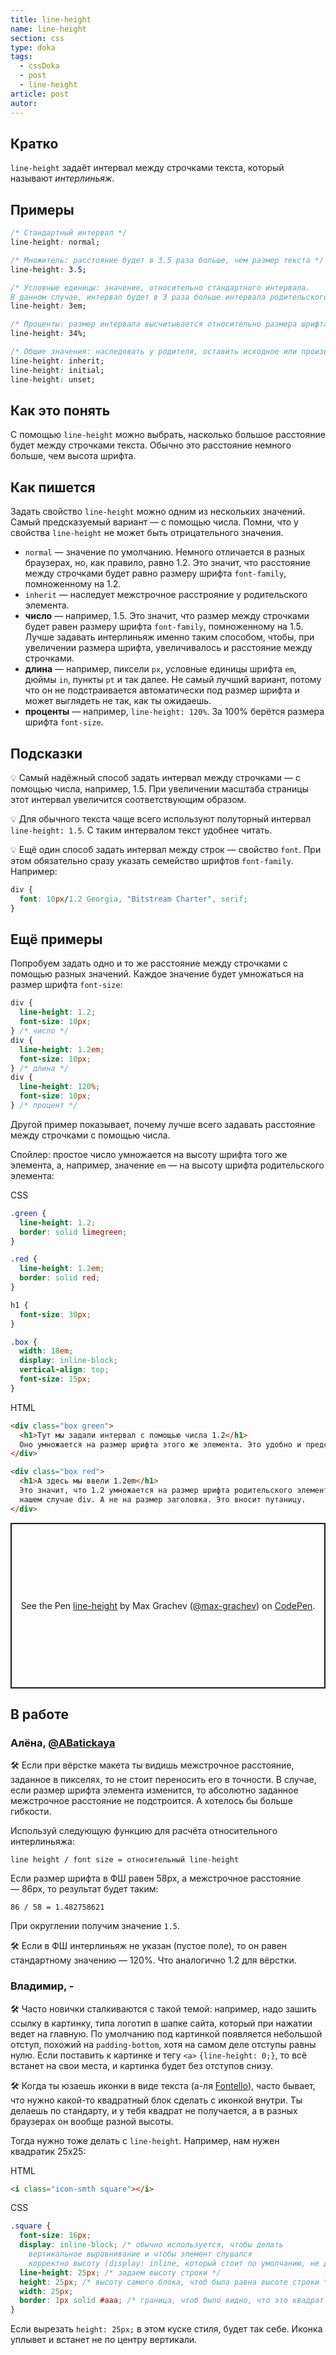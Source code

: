 ```yaml
---
title: line-height
name: line-height
section: css
type: doka
tags:
  - cssDoka
  - post
  - line-height
article: post
autor:
---
```


## Кратко

`line-height` задаёт интервал между строчками текста, который называют _интерлиньяж_.

## Примеры

```css
/* Стандартный интервал */
line-height: normal;

/* Множитель: расстояние будет в 3.5 раза больше, чем размер текста */
line-height: 3.5;

/* Условные единицы: значение, относительно стандартного интервала.
В данном случае, интервал будет в 3 раза больше интервала родительского элемента. */
line-height: 3em;

/* Проценты: размер интервала высчитывается относительно размера шрифта */
line-height: 34%;

/* Общие значения: наследовать у родителя, оставить исходное или произвольное */
line-height: inherit;
line-height: initial;
line-height: unset;
```

## Как это понять

С помощью `line-height` можно выбрать, насколько большое расстояние будет между строчками текста. Обычно это расстояние немного больше, чем высота шрифта.

## Как пишется

Задать свойство `line-height` можно одним из нескольких значений. Самый предсказуемый вариант — с помощью числа. Помни, что у свойства `line-height` не может быть отрицательного значения.

- `normal` — значение по умолчанию. Немного отличается в разных браузерах, но, как правило, равно 1.2. Это значит, что расстояние между строчками будет равно размеру шрифта `font-family`, помноженному на 1.2.
- `inherit` — наследует межстрочное расстрояние у родительского элемента.
- **число** — например, 1.5. Это значит, что размер между строчками будет равен размеру шрифта `font-family`, помноженному на 1.5. Лучше задавать интерлиньяж именно таким способом, чтобы, при увеличении размера шрифта, увеличивалось и расстояние между строчками.
- **длина** — например, пиксели `px`, условные единицы шрифта `em`, дюймы `in`, пункты `pt` и так далее. Не самый лучший вариант, потому что он не подстраивается автоматически под размер шрифта и может выглядеть не так, как ты ожидаешь.
- **проценты** — например, `line-height: 120%`. За 100% берётся размера шрифта `font-size`.

## Подсказки

💡 Самый надёжный способ задать интервал между строчками — с помощью числа, например, 1.5. При увеличении масштаба страницы этот интервал увеличится соответствующим образом.

💡 Для обычного текста чаще всего используют полуторный интервал `line-height: 1.5`. С таким интервалом текст удобнее читать.

💡 Ещё один способ задать интервал между строк — свойство `font`. При этом обязательно сразу указать семейство шрифтов `font-family`. Например:

```css
div {
  font: 10px/1.2 Georgia, "Bitstream Charter", serif;
}
```

## Ещё примеры

Попробуем задать одно и то же расстояние между строчками с помощью разных значений. Каждое значение будет умножаться на размер шрифта `font-size`:

```css
div {
  line-height: 1.2;
  font-size: 10px;
} /* число */
div {
  line-height: 1.2em;
  font-size: 10px;
} /* длина */
div {
  line-height: 120%;
  font-size: 10px;
} /* процент */
```

Другой пример показывает, почему лучше всего задавать расстояние между строчками с помощью числа.

Спойлер: простое число умножается на высоту шрифта того же элемента, а, например, значение `em` — на высоту шрифта родительского элемента:

CSS

```css
.green {
  line-height: 1.2;
  border: solid limegreen;
}

.red {
  line-height: 1.2em;
  border: solid red;
}

h1 {
  font-size: 30px;
}

.box {
  width: 18em;
  display: inline-block;
  vertical-align: top;
  font-size: 15px;
}
```

HTML

```html
<div class="box green">
  <h1>Тут мы задали интервал с помощью числа 1.2</h1>
  Оно умножается на размер шрифта этого же элемента. Это удобно и предсказуемо.
</div>

<div class="box red">
  <h1>А здесь мы ввели 1.2em</h1>
  Это значит, что 1.2 умножается на размер шрифта родительского элемента, в
  нашем случае div. А не на размер заголовка. Это вносит путаницу.
</div>
```

<p class="codepen" data-height="265" data-theme-id="light" data-default-tab="html,result" data-user="max-grachev" data-slug-hash="eoYyoM" style="height: 265px; box-sizing: border-box; display: flex; align-items: center; justify-content: center; border: 2px solid; margin: 1em 0; padding: 1em;" data-pen-title="line-height">
  <span>See the Pen <a href="https://codepen.io/max-grachev/pen/eoYyoM">
  line-height</a> by Max Grachev (<a href="https://codepen.io/max-grachev">@max-grachev</a>)
  on <a href="https://codepen.io">CodePen</a>.</span>
</p>
<script async src="https://static.codepen.io/assets/embed/ei.js"></script>

## В работе

<h3>Алёна, <a href="https://twitter.com/ABatickaya" target="_blank" rel="nofollow noopener noreferrer" class="twitter">@ABatickaya</a></h3>

🛠 Если при вёрстке макета ты видишь межстрочное расстояние, заданное в пикселях, то не стоит переносить его в точности. В случае, если размер шрифта элемента изменится, то абсолютно заданное межстрочное расстояние не подстроится. А хотелось бы больше гибкости.

Используй следующую функцию для расчёта относительного интерлиньяжа:

```
line height / font size = относительный line-height
```

Если размер шрифта в ФШ равен 58px, а межстрочное расстояние — 86px, то результат будет таким:

```
86 / 58 = 1.482758621
```

При округлении получим значение `1.5`.

🛠 Если в ФШ интерлиньяж не указан (пустое поле), то он равен стандартному значению — 120%. Что аналогично 1.2 для вёрстки.

<h3>Владимир, <span class="twitter">-</span></h3>

🛠 Часто новички сталкиваются с такой темой: например, надо зашить ссылку в картинку, типа логотип в шапке сайта, который при нажатии ведет на главную. По умолчанию под картинкой появляется небольшой отступ, похожий на `padding-bottom`, хотя на самом деле отступы равны нулю. Если поставить к картинке и тегу `<a>` `{line-height: 0;}`, то всё встанет на свои места, и картинка будет без отступов снизу.

🛠 Когда ты юзаешь иконки в виде текста (а-ля [Fontello](http://fontello.com/)), часто бывает, что нужно какой-то квадратный блок сделать с иконкой внутри. Ты делаешь по стандарту, и у тебя квадрат не получается, а в разных браузерах он вообще разной высоты.

Тогда нужно тоже делать с `line-height`. Например, нам нужен квадратик 25х25:

HTML

```html
<i class="icon-smth square"></i>
```

CSS

```css
.square {
  font-size: 16px;
  display: inline-block; /* обычно используется, чтобы делать
	вертикальное выравнивание и чтобы элемент слушался
	корректно высоту (display: inline, который стоит по умолчанию, не дружит с этим)*/
  line-height: 25px; /* задаем высоту строки */
  height: 25px; /* высоту самого блока, чтоб была равна высоте строки */
  width: 25px;
  border: 1px solid #aaa; /* граница, чтоб было видно, что это квадрат */
}
```

Если вырезать `height: 25px;` в этом куске стиля, будет так себе. Иконка уплывет и встанет не по центру вертикали.
